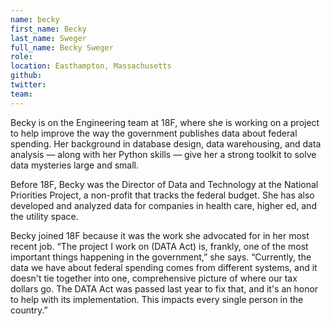```yaml
---
name: becky
first_name: Becky
last_name: Sweger
full_name: Becky Sweger
role:
location: Easthampton, Massachusetts
github:
twitter:
team:
---
```


Becky is on the Engineering team at 18F, where she is working on a project to help improve the way the government publishes data about federal spending. Her background in database design, data warehousing, and data analysis — along with her Python skills — give her a strong toolkit to solve data mysteries large and small.

Before 18F, Becky was the Director of Data and Technology at the National Priorities Project, a non-profit that tracks the federal budget. She has also developed and analyzed data for companies in health care, higher ed, and the utility space.

Becky joined 18F because it was the work she advocated for in her most recent job. “The project I work on (DATA Act) is, frankly, one of the most important things happening in the government,” she says. “Currently, the data we have about federal spending comes from different systems, and it doesn't tie together into one, comprehensive picture of where our tax dollars go. The DATA Act was passed last year to fix that, and it's an honor to help with its implementation. This impacts every single person in the country.”
